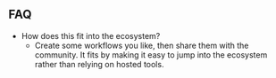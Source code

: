 ## FAQ

* How does this fit into the ecosystem?
  - Create some workflows you like, then share them with the community. It fits by making it easy to jump into the ecosystem rather than relying on hosted tools.